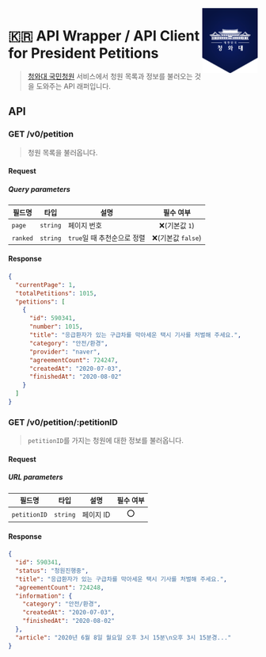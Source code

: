 <a href="https://github.com/junhoyeo/president-petitions-api">
  <img src="./docs/images/logo.png" align="right" width="112" height="131" />
</a>

# 🇰🇷 API Wrapper / API Client for President Petitions

> [청와대 국민청원](https://www1.president.go.kr/petitions) 서비스에서 청원 목록과 정보를 불러오는 것을 도와주는 API 래퍼입니다.

## API

### GET /v0/petition
> 청원 목록을 불러옵니다.

#### Request

##### Query parameters

| 필드명 | 타입 | 설명 | 필수 여부 |
| - | - | - | :-: |
| `page` | `string` | 페이지 번호 | ❌(기본값 `1`) |
| `ranked` | `string` | `true`일 때 추천순으로 정렬 | ❌(기본값 `false`) |

#### Response

```json
{
  "currentPage": 1,
  "totalPetitions": 1015,
  "petitions": [
    {
      "id": 590341,
      "number": 1015,
      "title": "응급환자가 있는 구급차를 막아세운 택시 기사를 처벌해 주세요.",
      "category": "안전/환경",
      "provider": "naver",
      "agreementCount": 724247,
      "createdAt": "2020-07-03",
      "finishedAt": "2020-08-02"
    }
  ]
}
```

### GET /v0/petition/:petitionID
> `petitionID`를 가지는 청원에 대한 정보를 불러옵니다.

#### Request

##### URL parameters

| 필드명 | 타입 | 설명 | 필수 여부 |
| - | - | - | :-: |
| `petitionID` | `string` | 페이지 ID | ⭕️ |

#### Response

```json
{
  "id": 590341,
  "status": "청원진행중",
  "title": "응급환자가 있는 구급차를 막아세운 택시 기사를 처벌해 주세요.",
  "agreementCount": 724248,
  "information": {
    "category": "안전/환경",
    "createdAt": "2020-07-03",
    "finishedAt": "2020-08-02"
  },
  "article": "2020년 6월 8일 월요일 오후 3시 15분\n오후 3시 15분경..."
}
```
